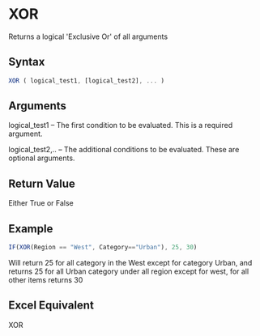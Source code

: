 # XOR

Returns a logical 'Exclusive Or' of all arguments

## Syntax

```javascript
XOR ( logical_test1, [logical_test2], ... )
```

## Arguments

logical\_test1 – The first condition to be evaluated. This is a required argument.

logical\_test2,.. – The additional conditions to be evaluated. These are optional arguments.&#x20;

## **Return Value**

Either True or False

## **Example**

```javascript
IF(XOR(Region == "West", Category=="Urban"), 25, 30)
```

Will return 25 for all category in the West except for category Urban, and returns 25 for all Urban category under all region except for west, for all other items returns 30

## **Excel Equivalent**

XOR
